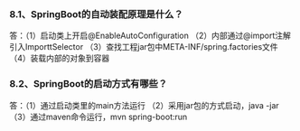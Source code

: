 ### 8.1、SpringBoot的自动装配原理是什么？
答：（1）启动类上开启@EnableAutoConfiguration
	（2）内部通过@import注解引入ImporttSelector
	（3）查找工程jar包中META-INF/spring.factories文件
	（4）装载内部的对象到容器
 
### 8.2、SpringBoot的启动方式有哪些？
答：（1）通过启动类里的main方法运行
	（2）采用jar包的方式启动，java -jar
	（3）通过maven命令运行，mvn spring-boot:run

